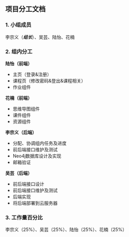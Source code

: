 ## 项目分工文档
### 1. 小组成员
李宗义（***组长***）、吴芸、陆怡、花楠

### 2. 组内分工
**陆怡（前端）**

* 主页（登录&注册）
* 课程页（修改密码&登出&课程相关）
* 作业组件  

**花楠（前端）**

* 思维导图组件
* 课件组件
* 资源组件

**李宗义（后端）**

* 分配、协调组内任务及进度
* 前后端接口维护及测试
* Neo4j数据库设计及实现
* 邮箱验证

**吴芸（后端）**

* 前后端接口设计
* 前后端接口维护及测试
* 后端实现
* 将后端部署到云服务器

### 3. 工作量百分比
李宗义（25%）、吴芸（25%）、陆怡（25%）、花楠（25%）